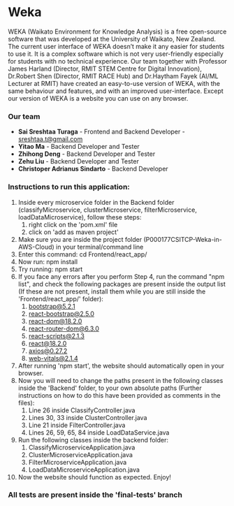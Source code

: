 # Weka

WEKA (Waikato Environment for Knowledge Analysis) is a free open-source software that was developed at the University of Waikato, New Zealand.
The current user interface of WEKA doesn’t make it any easier for students to use it. It is a complex software which is not very user-friendly especially for students with no technical experience.
Our team together with Professor James Harland (Director, RMIT STEM Centre for Digital Innovation), Dr.Robert Shen (Director, RMIT RACE Hub) and Dr.Haytham Fayek (AI/ML Lecturer at RMIT) have created an easy-to-use version of WEKA, with the same behaviour and features, and with an improved user-interface.
Except our version of WEKA is a website you can use on any browser.

### Our team
* **Sai Sreshtaa Turaga** - Frontend and Backend Developer - sreshtaa.t@gmail.com
* **Yitao Ma** - Backend Developer and Tester
* **Zhihong Deng** - Backend Developer and Tester 
* **Zehu Liu** - Backend Developer and Tester 
* **Christoper Adrianus Sindarto** - Backend Developer 

### Instructions to run this application:
1. Inside every microservice folder in the Backend folder (classifyMicroservice, clusterMicroservice, filterMicroservice, loadDataMicroservice),
   follow these steps:
   1. right click on the 'pom.xml' file
   2. click on 'add as maven project'
2. Make sure you are inside the project folder (P000177CSITCP-Weka-in-AWS-Cloud) in your terminal/command line 
3. Enter this command: cd Frontend/react_app/
4. Now run: npm install
5. Try running: npm start
6. If you face any errors after you perform Step 4, run the command "npm list", 
and check the following packages are present inside the output list 
(If these are not present, install them while you are still inside the 'Frontend/react_app/' folder):
   1. bootstrap@5.2.1
   2. react-bootstrap@2.5.0
   3. react-dom@18.2.0
   4. react-router-dom@6.3.0
   5. react-scripts@2.1.3
   6. react@18.2.0
   7. axios@0.27.2
   8. web-vitals@2.1.4
7. After running 'npm start', the website should automatically open in your browser.
8. Now you will need to change the paths present in the following classes inside the 'Backend' folder, 
to your own absolute paths (Further instructions on how to do this have been provided as comments in the files):
   1. Line 26 inside ClassifyController.java
   2. Lines 30, 33 inside ClusterController.java
   3. Line 21 inside FilterController.java
   4. Lines 26, 59, 65, 84 inside LoadDataService.java
9. Run the following classes inside the backend folder:
   1. ClassifyMicroserviceApplication.java
   2. ClusterMicroserviceApplication.java
   3. FilterMicroserviceApplication.java
   4. LoadDataMicroserviceApplication.java
10. Now the website should function as expected. Enjoy!

### All tests are present inside the 'final-tests' branch